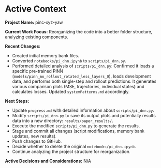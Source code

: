 # Active Context

**Project Name:** pinc-xyz-yaw

**Current Work Focus:** Reorganizing the code into a better folder structure, analyzing existing components.

**Recent Changes:**
- Created initial memory bank files.
- Converted `notebooks/pi_dnn.ipynb` to `scripts/pi_dnn.py`.
- Performed detailed analysis of `scripts/pi_dnn.py`: Confirmed it loads a specific pre-trained PINN (`models/pinn_no_rollout_rotated_less_layers_0`), loads development data, and performs both single-step and rollout predictions. It generates various comparison plots (MSE, trajectories, individual states) and calculates losses. Updated `systemPatterns.md` accordingly.

**Next Steps:**
- Update `progress.md` with detailed information about `scripts/pi_dnn.py`.
- Modify `scripts/pi_dnn.py` to save its output plots and potentially results data into a new directory: `results/paper_results/`.
- Execute the modified `scripts/pi_dnn.py` to generate the results.
- Stage and commit all changes (script modifications, memory bank updates, new results).
- Push changes to GitHub.
- Decide whether to delete the original `notebooks/pi_dnn.ipynb`.
- Continue analyzing the project structure for reorganization.

**Active Decisions and Considerations:** N/A
